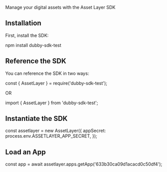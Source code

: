 Manage your digital assets with the Asset Layer SDK

## Installation

First, install the SDK:

npm install dubby-sdk-test

## Reference the SDK

You can reference the SDK in two ways:

const { AssetLayer } = require('dubby-sdk-test');

OR

import { AssetLayer } from 'dubby-sdk-test';

## Instantiate the SDK

const assetlayer = new AssetLayer({
  appSecret: process.env.ASSETLAYER_APP_SECRET,
});

## Load an App

const app = await assetlayer.apps.getApp('633b30ca09d1acacd0c50df4');